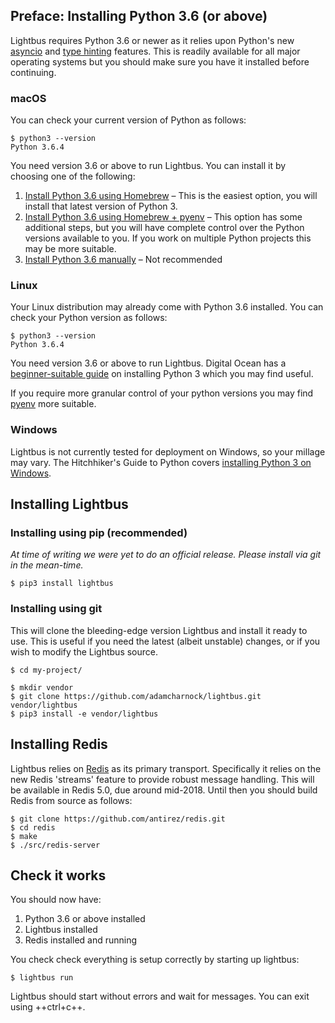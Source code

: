 
## Preface: Installing Python 3.6 (or above)

Lightbus requires Python 3.6 or newer as it relies upon Python's new 
[asyncio] and [type hinting] features. This is readily available 
for all major operating systems but you should make sure you have it 
installed before continuing.

### macOS

You can check your current version of Python as follows:

    $ python3 --version
    Python 3.6.4

You need version 3.6 or above to run Lightbus. You can install it
by choosing one of the following:

1. [Install Python 3.6 using Homebrew][vincent] – This is the easiest option, you will
   install that latest version of Python 3.
2. [Install Python 3.6 using Homebrew + pyenv][gardner] – This option has some additional
   steps, but you will have complete control over the Python versions available to you.
   If you work on multiple Python projects this may be more suitable.
3. [Install Python 3.6 manually][download] – Not recommended

### Linux

Your Linux distribution may already come with Python 3.6 installed. You can check your 
Python version as follows:

    $ python3 --version
    Python 3.6.4

You need version 3.6 or above to run Lightbus. Digital Ocean has a 
[beginner-suitable guide][digital-ocean] on installing Python 3 which you may find useful.

If you require more granular control of your python versions you may find [pyenv] more suitable.

### Windows

Lightbus is not currently tested for deployment on Windows, so your millage may vary. 
The Hitchhiker's Guide to Python covers [installing Python 3 on Windows][god-help-you].

## Installing Lightbus

### Installing using pip (recommended)

*At time of writing we were yet to do an official release. Please install via git in the mean-time.*

    $ pip3 install lightbus

### Installing using git

This will clone the bleeding-edge version Lightbus and install it ready to use. This is useful 
if you need the latest (albeit unstable) changes, or if you wish to modify the Lightbus source.

    $ cd my-project/
    
    $ mkdir vendor
    $ git clone https://github.com/adamcharnock/lightbus.git vendor/lightbus
    $ pip3 install -e vendor/lightbus

## Installing Redis

Lightbus relies on [Redis] as its primary transport. Specifically it relies on the new Redis 'streams' 
feature to provide robust message handling. This will be available in Redis 5.0, due around mid-2018.
Until then you should build Redis from source as follows:

    $ git clone https://github.com/antirez/redis.git
    $ cd redis
    $ make
    $ ./src/redis-server

## Check it works

You should now have:

1. Python 3.6 or above installed
2. Lightbus installed
3. Redis installed and running

You check check everything is setup correctly by starting up lightbus:

    $ lightbus run

Lightbus should start without errors and wait for messages. 
You can exit using ++ctrl+c++.

[vincent]: https://wsvincent.com/install-python3-mac/
[gardner]: https://medium.com/@jordanthomasg/python-development-on-macos-with-pyenv-2509c694a808
[Homebrew]: https://brew.sh/
[pyenv]: https://github.com/pyenv/pyenv
[download]: https://www.python.org/downloads/mac-osx/
[digital-ocean]: https://www.digitalocean.com/community/tutorials/how-to-install-python-3-and-set-up-a-local-programming-environment-on-ubuntu-16-04
[god-help-you]: http://docs.python-guide.org/en/latest/starting/install3/win/
[Redis]: https://redis.io/
<!-- Seriously, the Python docs for asyncio are scary. Let's link to something nicer -->
[asyncio]: https://hackernoon.com/asyncio-for-the-working-python-developer-5c468e6e2e8e
[type hinting]: https://docs.python.org/3/library/typing.html

